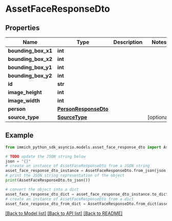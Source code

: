 # AssetFaceResponseDto


## Properties

Name | Type | Description | Notes
------------ | ------------- | ------------- | -------------
**bounding_box_x1** | **int** |  | 
**bounding_box_x2** | **int** |  | 
**bounding_box_y1** | **int** |  | 
**bounding_box_y2** | **int** |  | 
**id** | **str** |  | 
**image_height** | **int** |  | 
**image_width** | **int** |  | 
**person** | [**PersonResponseDto**](PersonResponseDto.md) |  | 
**source_type** | [**SourceType**](SourceType.md) |  | [optional] 

## Example

```python
from immich_python_sdk_asyncio.models.asset_face_response_dto import AssetFaceResponseDto

# TODO update the JSON string below
json = "{}"
# create an instance of AssetFaceResponseDto from a JSON string
asset_face_response_dto_instance = AssetFaceResponseDto.from_json(json)
# print the JSON string representation of the object
print(AssetFaceResponseDto.to_json())

# convert the object into a dict
asset_face_response_dto_dict = asset_face_response_dto_instance.to_dict()
# create an instance of AssetFaceResponseDto from a dict
asset_face_response_dto_from_dict = AssetFaceResponseDto.from_dict(asset_face_response_dto_dict)
```
[[Back to Model list]](../README.md#documentation-for-models) [[Back to API list]](../README.md#documentation-for-api-endpoints) [[Back to README]](../README.md)



